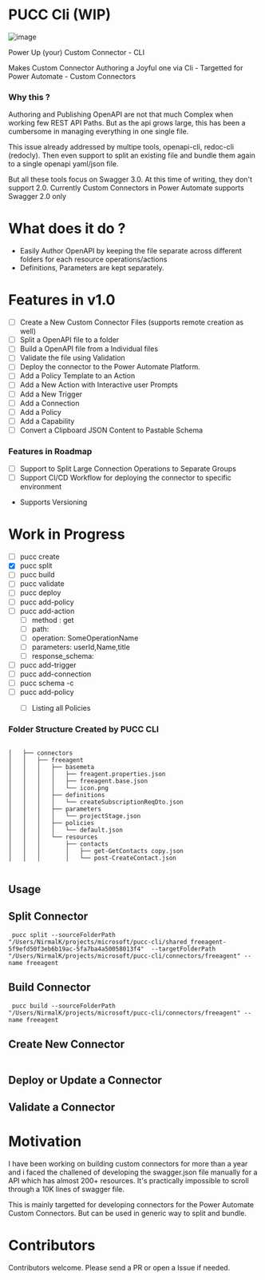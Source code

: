 # PUCC Cli (WIP)


![image](https://user-images.githubusercontent.com/897323/140926131-c98f8614-0a67-4777-a3c2-a7c78c3954b1.png)


Power Up (your) Custom Connector -  CLI

Makes Custom Connector Authoring a Joyful one via Cli - Targetted for Power Automate - Custom Connectors 

### Why this ?

Authoring and Publishing OpenAPI are not that much Complex when working few REST API Paths. But as the api grows large, this has been a cumbersome in managing everything in one single file.

This issue already addressed by multipe tools, openapi-cli, redoc-cli (redocly). Then even support to split an existing file and bundle them again to a single openapi yaml/json file.

But all these tools focus on Swagger 3.0. At this time of writing, they don't support 2.0. Currently Custom Connectors in Power Automate supports Swagger 2.0 only

# What does it do ?

- Easily Author OpenAPI by keeping the file separate across different folders for each resource operations/actions
- Definitions, Parameters are kept separately.

# Features in v1.0

- [ ] Create a New Custom Connector Files (supports remote creation as well)
- [ ] Split a OpenAPI file to a folder
- [ ] Build a OpenAPI file from a Individual files
- [ ] Validate the file using Validation
- [ ] Deploy the connector to the Power Automate Platform.
- [ ] Add a Policy  Template to an Action
- [ ] Add a New Action with Interactive user Prompts
- [ ] Add a New Trigger
- [ ] Add a Connection
- [ ] Add a Policy
- [ ] Add a Capability
- [ ] Convert a Clipboard JSON Content to Pastable Schema

### Features in Roadmap

- [ ] Support to Split Large Connection Operations to Separate Groups
- [ ] Support CI/CD Workflow for deploying the connector to specific environment
- Supports Versioning



# Work in Progress

- [ ] pucc create
- [x] pucc split
- [ ] pucc build
- [ ] pucc validate
- [ ] pucc deploy
- [ ] pucc add-policy
- [ ] pucc add-action
    - [ ] method : get
    - [ ] path:
    - [ ] operation: SomeOperationName
    - [ ] parameters: userId,Name,title
    - [ ] response_schema:
- [ ] pucc add-trigger
- [ ] pucc add-connection
- [ ] pucc schema -c
- [ ] pucc add-policy
    - [ ] Listing all Policies


### Folder Structure Created by PUCC CLI

```

│   ├── connectors
│   │   ├── freeagent
│   │   │   ├── basemeta
│   │   │   │   ├── freagent.properties.json
│   │   │   │   ├── freeagent.base.json
│   │   │   │   └── icon.png
│   │   │   ├── definitions
│   │   │   │   └── createSubscriptionReqDto.json
│   │   │   ├── parameters
│   │   │   │   └── projectStage.json
│   │   │   ├── policies
│   │   │   │   └── default.json
│   │   │   └── resources
│   │   │       ├── contacts
│   │   │       │   ├── get-GetContacts copy.json
│   │   │       │   └── post-CreateContact.json


```




## Usage

## Split Connector

```
 pucc split --sourceFolderPath "/Users/NirmalK/projects/microsoft/pucc-cli/shared_freeagent-5f9efd50f3eb6b19ac-5fa7ba4a50058013f4"  --targetFolderPath "/Users/NirmalK/projects/microsoft/pucc-cli/connectors/freeagent" --name freeagent

```


## Build Connector

```
 pucc build --sourceFolderPath "/Users/NirmalK/projects/microsoft/pucc-cli/connectors/freeagent" --name freeagent

```

## Create New Connector

```

```

## Deploy or Update a Connector


## Validate a Connector









# Motivation

I have been working on building custom connectors for more than a year and i faced the challened of developing the swagger.json file manually for a API which has almost 200+ resources. It's practically impossible to scroll through a 10K lines of swagger file.

This is mainly targetted for developing connectors for the Power Automate Custom Connectors. But can be used in generic way to split and bundle.


# Contributors

Contributors welcome. Please send a PR or open a Issue if needed.


